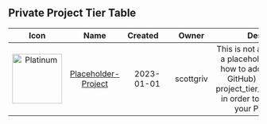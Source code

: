 ## Private Project Tier Table

| Icon | Name | Created&nbsp;&nbsp;&nbsp;&nbsp; | Owner | Description | Category | Technology&nbsp; | Tier | Order |
| :---: | :---: | :---: | :---: | :---: | :---: | :---: | :---: | :---: | 
| <a href="https://github.com/scottgriv/PRG-Personal-Repository-Guidelines/blob/main/categories/table_generator_guide.md" target="_blank" class="icon-container"><img src="../docs/images/private_repos/Placeholder.png" width="100" height="100" alt="Platinum"></a> | <a href="https://github.com/scottgriv/PRG-Personal-Repository-Guidelines/blob/main/categories/table_generator_guide.md" target="_blank">Placeholder-Project</a> | 2023-01-01 | scottgriv | This is not a real project, it is a placeholder to show you how to add external (non-GitHub) projects to the project_tier_table_private.md in order to include them in your PRG Portfolio. | Mobile Application | iOS, Swift, SwiftUI, Core Data | Platinum | 0 |
